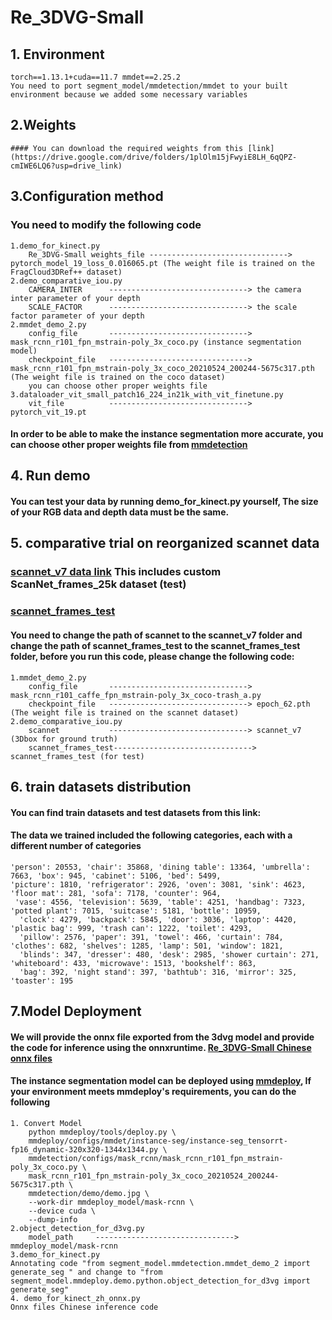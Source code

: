 # Re_3DVG-Small
## 1. Environment
    torch==1.13.1+cuda==11.7 mmdet==2.25.2
    You need to port segment_model/mmdetection/mmdet to your built environment because we added some necessary variables
## 2.Weights
    #### You can download the required weights from this [link](https://drive.google.com/drive/folders/1plOlm15jFwyiE8LH_6qQPZ-cmIWE6LQ6?usp=drive_link)
## 3.Configuration method
### You need to modify the following code
    1.demo_for_kinect.py     
        Re_3DVG-Small weights_file -------------------------------> pytorch_model_19_loss_0.016065.pt (The weight file is trained on the FragCloud3DRef++ dataset)
    2.demo_comparative_iou.py
        CAMERA_INTER      -------------------------------> the camera inter parameter of your depth
        SCALE_FACTOR      -------------------------------> the scale factor parameter of your depth
    2.mmdet_demo_2.py
        config_file       -------------------------------> mask_rcnn_r101_fpn_mstrain-poly_3x_coco.py (instance segmentation model)
        checkpoint_file   -------------------------------> mask_rcnn_r101_fpn_mstrain-poly_3x_coco_20210524_200244-5675c317.pth (The weight file is trained on the coco dataset)
        you can choose other proper weights file
    3.dataloader_vit_small_patch16_224_in21k_with_vit_finetune.py
        vit_file          -------------------------------> pytorch_vit_19.pt
#### In order to be able to make the instance segmentation more accurate, you can choose other proper weights file from [mmdetection](https://github.com/open-mmlab/mmdetection/tree/v2.25.2)
## 4. Run demo
#### You can test your data by running demo_for_kinect.py yourself, The size of your RGB data and depth data must be the same.
## 5. comparative trial on reorganized scannet data
### [scannet_v7 data link](https://drive.google.com/file/d/1hmSnEwCgXDu0gp5XcOqoMvuX91yjA7x5/view?usp=drive_link) This includes custom ScanNet_frames_25k dataset (test)
### [scannet_frames_test](https://drive.google.com/file/d/159OjK98WHSKSngMPA-5sCUN-A55EEZdF/view?usp=drive_link) 
#### You need to change the path of scannet to the scannet_v7 folder and change the path of scannet_frames_test to the scannet_frames_test folder, before you run this code, please change the following code:
    1.mmdet_demo_2.py
        config_file       -------------------------------> mask_rcnn_r101_caffe_fpn_mstrain-poly_3x_coco-trash_a.py
        checkpoint_file   -------------------------------> epoch_62.pth (The weight file is trained on the scannet dataset)
    2.demo_comparative_iou.py
        scannet           -------------------------------> scannet_v7 (3Dbox for ground truth)
        scannet_frames_test-------------------------------> scannet_frames_test (for test)
## 6. train datasets distribution
#### You can find train datasets and test datasets from this link: 
#### The data we trained included the following categories, each with a different number of categories
    'person': 20553, 'chair': 35868, 'dining table': 13364, 'umbrella': 7663, 'box': 945, 'cabinet': 5106, 'bed': 5499,
    'picture': 1810, 'refrigerator': 2926, 'oven': 3081, 'sink': 4623, 'floor mat': 281, 'sofa': 7178, 'counter': 964,
     'vase': 4556, 'television': 5639, 'table': 4251, 'handbag': 7323, 'potted plant': 7015, 'suitcase': 5181, 'bottle': 10959,
      'clock': 4279, 'backpack': 5845, 'door': 3036, 'laptop': 4420, 'plastic bag': 999, 'trash can': 1222, 'toilet': 4293,
      'pillow': 2576, 'paper': 391, 'towel': 466, 'curtain': 784, 'clothes': 682, 'shelves': 1285, 'lamp': 501, 'window': 1821,
      'blinds': 347, 'dresser': 480, 'desk': 2985, 'shower curtain': 271, 'whiteboard': 433, 'microwave': 1513, 'bookshelf': 863,
      'bag': 392, 'night stand': 397, 'bathtub': 316, 'mirror': 325, 'toaster': 195
## 7.Model  Deployment
#### We will provide the onnx file exported from the 3dvg model and provide the code for inference using the onnxruntime. [Re_3DVG-Small Chinese onnx files](https://drive.google.com/drive/folders/1hdirYsGVcECl9Zu9oCxyiOWUFxhgmM7K)
#### The instance segmentation model can be deployed using [mmdeploy](https://github.com/open-mmlab/mmdeploy/blob/v0.12.0/docs/en/get_started.md), If your environment meets mmdeploy's requirements, you can do the following
    1. Convert Model
        python mmdeploy/tools/deploy.py \
        mmdeploy/configs/mmdet/instance-seg/instance-seg_tensorrt-fp16_dynamic-320x320-1344x1344.py \
        mmdetection/configs/mask_rcnn/mask_rcnn_r101_fpn_mstrain-poly_3x_coco.py \
        mask_rcnn_r101_fpn_mstrain-poly_3x_coco_20210524_200244-5675c317.pth \
        mmdetection/demo/demo.jpg \
        --work-dir mmdeploy_model/mask-rcnn \
        --device cuda \
        --dump-info
    2.object_detection_for_d3vg.py
        model_path     -------------------------------> mmdeploy_model/mask-rcnn
    3.demo_for_kinect.py
    Annotating code "from segment_model.mmdetection.mmdet_demo_2 import generate_seg " and change to "from segment_model.mmdeploy.demo.python.object_detection_for_d3vg import generate_seg"
    4. demo_for_kinect_zh_onnx.py
    Onnx files Chinese inference code
